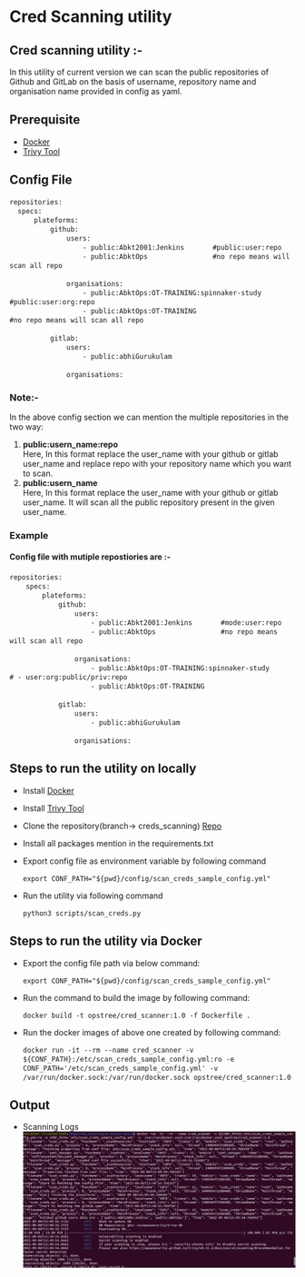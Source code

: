 # Cred  Scanning utility

## Cred scanning utility :-<br/>
In this utility of current version we can scan the public repositories of Github and GitLab on the basis of username, repository name and organisation name provided in config as yaml.


## Prerequisite
- [Docker](https://docs.docker.com/engine/install/)
- [Trivy Tool](https://github.com/aquasecurity/trivy)


## Config File
  ```
  repositories:
    specs:
        plateforms:
            github:
                users:
                    - public:Abkt2001:Jenkins       #public:user:repo
                    - public:AbktOps                #no repo means will scan all repo

                organisations:
                    - public:AbktOps:OT-TRAINING:spinnaker-study      #public:user:org:repo
                    - public:AbktOps:OT-TRAINING                      #no repo means will scan all repo

            gitlab:
                users:
                    - public:abhiGurukulam

                organisations:
  ```
### Note:-
In the above config section we can mention the multiple repositories in the two way:
1. <b>public:usern_name:repo</b> <br/>
    Here, In this format replace the user_name with your github or gitlab user_name and replace repo with your repository name which you want to scan.
2. <b>public:usern_name</b> <br/>
    Here, In this format replace the user_name with your github or gitlab user_name. It will scan all the public repository present in the given user_name.

### Example 
#### Config file with mutiple repostiories are :- 
```
repositories:
    specs:
        plateforms:
            github:
                users:
                    - public:Abkt2001:Jenkins       #mode:user:repo
                    - public:AbktOps                #no repo means will scan all repo

                organisations:
                    - public:AbktOps:OT-TRAINING:spinnaker-study      # - user:org:public/priv:repo
                    - public:AbktOps:OT-TRAINING

            gitlab:
                users:
                    - public:abhiGurukulam

                organisations:
```

## Steps to run the utility on locally
- Install [Docker](https://docs.docker.com/engine/install/)
- Install [Trivy Tool](https://github.com/aquasecurity/trivy)
- Clone the repository(branch-> creds_scanning) [Repo](https://github.com/OT-PYTHON-UTILS/ot-docker-utils.git)
- Install all packages mention in the requirements.txt

- Export config file as environment variable by following command <br/>
    ```
    export CONF_PATH="${pwd}/config/scan_creds_sample_config.yml"
    ```
- Run the utility via  following command<br/>
    ```
    python3 scripts/scan_creds.py
    ```

## Steps to run the utility via Docker
- Export the config file path via below command:
  ```
  export CONF_PATH="${pwd}/config/scan_creds_sample_config.yml"
  ```
- Run the command to build the image by following command:
    ```
    docker build -t opstree/cred_scanner:1.0 -f Dockerfile .
    ```
- Run the docker images of above one created by following command:
    ```
    docker run -it --rm --name cred_scanner -v ${CONF_PATH}:/etc/scan_creds_sample_config.yml:ro -e CONF_PATH='/etc/scan_creds_sample_config.yml' -v  /var/run/docker.sock:/var/run/docker.sock opstree/cred_scanner:1.0
    ```
## Output
- Scanning Logs
![Scanning Logs Example](Images/creds_logs.png)

